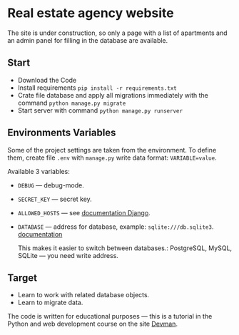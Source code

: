 # Real estate agency website


The site is under construction, so only a page with a list of apartments and an admin panel for filling in the database are available.

## Start

- Download the Code
- Install requirements `pip install -r requirements.txt`
- Crate file database and apply all migrations immediately with the command `python manage.py migrate`
- Start server with command `python manage.py runserver`

## Environments Variables

Some of the project settings are taken from the environment. To define them, create file `.env` with `manage.py` write data format: `VARIABLE=value`.

Available 3 variables:
- `DEBUG` — debug-mode. 
- `SECRET_KEY` — secret key.
- `ALLOWED_HOSTS` — see [documentation Django](https://docs.djangoproject.com/en/3.1/ref/settings/#allowed-hosts).
- `DATABASE` — address for database, example: `sqlite:///db.sqlite3`. [documentation](https://github.com/jacobian/dj-database-url)

    This makes it easier to switch between databases.: PostgreSQL, MySQL, SQLite — you need write address.

## Target

- Learn to work with related database objects.
- Learn to migrate data.

The code is written for educational purposes — this is a tutorial in the Python and web development course on the site [Devman](https://dvmn.org/referrals/LKx4rvFOn7SwkzhVrznRuPRs6KUOF6jkJH2oImC2/).

